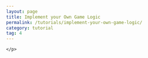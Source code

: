 ```yaml
---
layout: page
title: Implement your Own Game Logic
permalink: /tutorials/implement-your-own-game-logic/
category: tutorial
tag: 4
---
```


<div class="the-user-interface">
	<p>

	</p>
</div>

